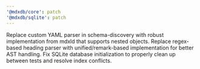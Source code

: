```yaml
---
'@mdxdb/core': patch
'@mdxdb/sqlite': patch
---
```


Replace custom YAML parser in schema-discovery with robust implementation from mdxld that supports nested objects. Replace regex-based heading parser with unified/remark-based implementation for better AST handling. Fix SQLite database initialization to properly clean up between tests and resolve index conflicts.
